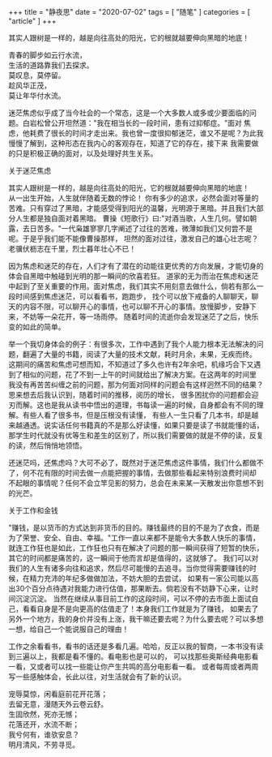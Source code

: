 +++
title = "静夜思"
date = "2020-07-02"
tags = [ "随笔" ]
categories = [ "article" ]
+++

其实人跟树是一样的，越是向往高处的阳光，它的根就越要伸向黑暗的地底！
<!--more-->

青春的脚步如云行水流，  
生活的道路靠我们去探求。  
莫叹息，莫停留。  
趁风华正茂，  
莫让年华付水流。  

迷茫焦虑似乎成了当今社会的一个常态，这是一个大多数人或多或少要面临的问题。白岩松曾公开坦然道："我在相当长的一段时间，患有过抑郁症。"面对
焦虑，他耗费了很长的时间才走出来。我也曾一度很抑郁迷茫，谁又不是呢？为此我慢慢了解到，这种形态在我内心的客观存在，知道了它的存在，接下来
我需要做的只是积极正确的面对，以及处理好共生关系。

关于迷茫焦虑

其实人跟树是一样的，越是向往高处的阳光，它的根就越要伸向黑暗的地底！  
从一出生开始，人生就伴随着无数的悖论！
你有多少的追求，必然会面对等量的苦难。只有穿过了黑暗，才能感受得到阳光的温馨，光明源于黑暗。并且我们大部分人生都是独自面对着黑暗。
曹操《短歌行》曰:"对酒当歌，人生几何。譬如朝露，去日苦多。"一代枭雄寥寥几字阐述了过往的苦难，微薄如我们又何尝不是呢。于是乎我们能不能像曹操那样，
坦然的面对过往，激发自己的雄心壮志呢？老骥伏枥志在千里，烈士暮年壮心不已！

因为焦虑和迷茫的存在，人们才有了潜在的动能往更优秀的方向发展，才能切身的体会自黑暗中触碰到光明的那一瞬间的欣喜若狂。
道家的无为而治在焦虑和迷茫中起到了至关重要的作用。面对焦虑，我们其实不用刻意去做什么，倘若有那么一段时间感到焦虑迷茫，可以看看书，跑跑步，
找个可以放下戒备的人聊聊天，聊天的内容不限，可以聊开心的事情，也可以聊不开心的事情。放慢脚步，安静下来，不妨等一朵花开，等一场雨停。
随着时间的流逝你会发现迷茫了之后，快乐变的如此的简单。

举一个我切身体会的例子：有很多次，工作中遇到了我个人能力根本无法解决的问题，翻遍了大量的书籍，阅读了大量的技术文献，耗时月余，未果，无疾而终。
这期间的痛苦和焦虑可想而知，不知道过了多久也许有2年余吧，机缘巧合下又遇到了相似的问题，花了不到一上午的时间就给出了解决方案。在这两年的时间里
我没有再苦苦纠缠之前的问题，那为何面对同样的问题会有这样迥然不同的结果？思来想去后我认识到，随着时间的推移，阅历的增长，
很多困扰你的问题都会迎刃而解。这也是我从读书中悟出的道理，书每读一遍的时候，自身都会有不同的理解。有些人看了很多书，但是压根没有读懂，
有些人一生只看了几本书，却是越来越通透。说实话任何书籍真的不是那么好读懂，如果只要是读了书就能懂的话，
那学生时代就没有优等生和差生的区别了，所以我们需要做的就是不停的读，反复的读，然后悄悄地领悟。

还迷茫吗，还焦虑吗？大可不必了，既然对于迷茫焦虑这件事情，我们什么都做不了，何不花有限的时间去做一点能把握的事情，去做那些看起来特别浪费时间却
不起眼的事情呢？任何不会立竿见影的努力，总会在未来某一天散发出你意想不到的光芒。

关于工作和金钱

"赚钱，是以货币的方式达到非货币的目的。赚钱最终的目的不是为了衣食，而是为了荣誉、安全、自由、幸福。"工作一直以来都不是能令大多数人快乐的事情，
就连工作狂也是如此，工作狂也只有在解决了问题的那一瞬间获得了短暂的快乐，其它的时间都是痛苦的，这一瞬间于他而言却是值得的，这就够了。
我们可以对我们的人生有诸多向往和追求，然后尽可能慢的去追寻。当你觉得需要赚钱的时候，在精力充沛的年纪多做做加法，不妨大胆的去尝试，
如果有一家公司能以高出30个百分点待遇对我能力进行估值，那果断去。倘若没有不妨静下心来，让时间沉淀沉淀。
当然在继续从事目前工作的这段时间，可以不停的去市面上面试自己，看看自身是不是向更高的估值走了！本身我们工作就是为了赚钱，
如果去了另外一个地方，我的身价并没有上涨，我干嘛还要去呢？为什么要去呢？可以多想一想，给自己一个能说服自己的理由！

工作之余看看书，看书的话还是多看几遍。哈哈，反正以我的智商，一本书没有读到三遍以上，我都是看不懂的。看电影也是可以的，
可以找那些奥斯经典电影看一看，又或者可以找一些能让你产生共鸣的高分电影看一看。
或者每周或者两周写一些感触体会，长此以往，对生活就会有了新的认识。

宠辱莫惊，闲看庭前花开花落；  
去留无意，漫随天外云卷云舒。  
生固欣然，死亦无憾；  
花落还开，水流不断；  
我兮何有，谁欤安息？  
明月清风，不劳寻觅。  